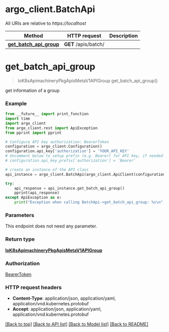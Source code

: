 # argo_client.BatchApi

All URIs are relative to *https://localhost*

Method | HTTP request | Description
------------- | ------------- | -------------
[**get_batch_api_group**](BatchApi.md#get_batch_api_group) | **GET** /apis/batch/ | 


# **get_batch_api_group**
> IoK8sApimachineryPkgApisMetaV1APIGroup get_batch_api_group()



get information of a group

### Example
```python
from __future__ import print_function
import time
import argo_client
from argo_client.rest import ApiException
from pprint import pprint

# Configure API key authorization: BearerToken
configuration = argo_client.Configuration()
configuration.api_key['authorization'] = 'YOUR_API_KEY'
# Uncomment below to setup prefix (e.g. Bearer) for API key, if needed
# configuration.api_key_prefix['authorization'] = 'Bearer'

# create an instance of the API class
api_instance = argo_client.BatchApi(argo_client.ApiClient(configuration))

try:
    api_response = api_instance.get_batch_api_group()
    pprint(api_response)
except ApiException as e:
    print("Exception when calling BatchApi->get_batch_api_group: %s\n" % e)
```

### Parameters
This endpoint does not need any parameter.

### Return type

[**IoK8sApimachineryPkgApisMetaV1APIGroup**](IoK8sApimachineryPkgApisMetaV1APIGroup.md)

### Authorization

[BearerToken](../README.md#BearerToken)

### HTTP request headers

 - **Content-Type**: application/json, application/yaml, application/vnd.kubernetes.protobuf
 - **Accept**: application/json, application/yaml, application/vnd.kubernetes.protobuf

[[Back to top]](#) [[Back to API list]](../README.md#documentation-for-api-endpoints) [[Back to Model list]](../README.md#documentation-for-models) [[Back to README]](../README.md)

